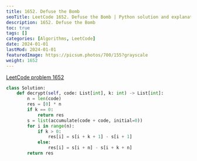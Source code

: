 ```yaml
---
title: 1652. Defuse the Bomb
seoTitle: LeetCode 1652. Defuse the Bomb | Python solution and explanation
description: 1652. Defuse the Bomb
toc: true
tags: []
categories: [Algorithms, LeetCode]
date: 2024-01-01
lastMod: 2024-01-01
featuredImage: https://picsum.photos/700/155?grayscale
weight: 1652
---
```


[LeetCode problem 1652](https://leetcode.com/problems/defuse-the-bomb/)

```python
class Solution:
    def decrypt(self, code: List[int], k: int) -> List[int]:
        n = len(code)
        res = [0] * n
        if k == 0:
            return res
        s = list(accumulate(code + code, initial=0))
        for i in range(n):
            if k > 0:
                res[i] = s[i + k + 1] - s[i + 1]
            else:
                res[i] = s[i + n] - s[i + k + n]
        return res

```
